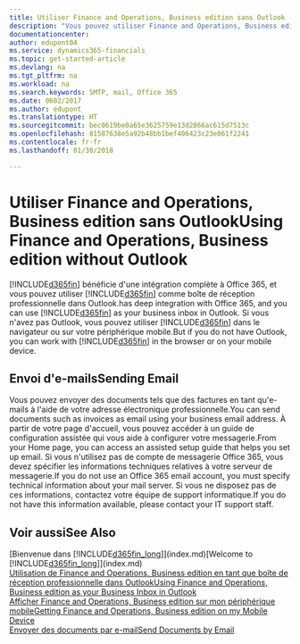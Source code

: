 ```yaml
---
title: Utiliser Finance and Operations, Business edition sans Outlook | Microsoft Docs
description: "Vous pouvez utiliser Finance and Operations, Business edition comme boîte de réception professionnelle dans Outlook, car il est intégré à Office 365, cependant, vous pouvez également l'utiliser sans Outlook dans un navigateur ou sur votre périphérique mobile."
documentationcenter: 
author: edupont04
ms.service: dynamics365-financials
ms.topic: get-started-article
ms.devlang: na
ms.tgt_pltfrm: na
ms.workload: na
ms.search.keywords: SMTP, mail, Office 365
ms.date: 0602/2017
ms.author: edupont
ms.translationtype: HT
ms.sourcegitcommit: bec0619be0a65e3625759e13d2866ac615d7513c
ms.openlocfilehash: 81587638e5a92b48bb1bef406423c23e061f2241
ms.contentlocale: fr-fr
ms.lasthandoff: 01/30/2018

---
```

# <a name="using-finance-and-operations-business-edition-without-outlook"></a><span data-ttu-id="1d07e-103">Utiliser Finance and Operations, Business edition sans Outlook</span><span class="sxs-lookup"><span data-stu-id="1d07e-103">Using Finance and Operations, Business edition without Outlook</span></span>
[!INCLUDE[d365fin](includes/d365fin_md.md)] <span data-ttu-id="1d07e-104">bénéficie d'une intégration complète à Office 365, et vous pouvez utiliser [!INCLUDE[d365fin](includes/d365fin_md.md)] comme boîte de réception professionnelle dans Outlook.</span><span class="sxs-lookup"><span data-stu-id="1d07e-104">has deep integration with Office 365, and you can use [!INCLUDE[d365fin](includes/d365fin_md.md)] as your business inbox in Outlook.</span></span> <span data-ttu-id="1d07e-105">Si vous n'avez pas Outlook, vous pouvez utiliser [!INCLUDE[d365fin](includes/d365fin_md.md)] dans le navigateur ou sur votre périphérique mobile.</span><span class="sxs-lookup"><span data-stu-id="1d07e-105">But if you do not have Outlook, you can work with [!INCLUDE[d365fin](includes/d365fin_md.md)] in the browser or on your mobile device.</span></span>  

## <a name="sending-email"></a><span data-ttu-id="1d07e-106">Envoi d'e-mails</span><span class="sxs-lookup"><span data-stu-id="1d07e-106">Sending Email</span></span>
<span data-ttu-id="1d07e-107">Vous pouvez envoyer des documents tels que des factures en tant qu'e-mails à l'aide de votre adresse électronique professionnelle.</span><span class="sxs-lookup"><span data-stu-id="1d07e-107">You can send documents such as invoices as email using your business email address.</span></span> <span data-ttu-id="1d07e-108">À partir de votre page d'accueil, vous pouvez accéder à un guide de configuration assistée qui vous aide à configurer votre messagerie.</span><span class="sxs-lookup"><span data-stu-id="1d07e-108">From your Home page, you can access an assisted setup guide that helps you set up email.</span></span> <span data-ttu-id="1d07e-109">Si vous n'utilisez pas de compte de messagerie Office 365, vous devez spécifier les informations techniques relatives à votre serveur de messagerie.</span><span class="sxs-lookup"><span data-stu-id="1d07e-109">If you do not use an Office 365 email account, you must specify technical information about your mail server.</span></span> <span data-ttu-id="1d07e-110">Si vous ne disposez pas de ces informations, contactez votre équipe de support informatique.</span><span class="sxs-lookup"><span data-stu-id="1d07e-110">If you do not have this information available, please contact your IT support staff.</span></span>  


## <a name="see-also"></a><span data-ttu-id="1d07e-111">Voir aussi</span><span class="sxs-lookup"><span data-stu-id="1d07e-111">See Also</span></span>
<span data-ttu-id="1d07e-112">[Bienvenue dans [!INCLUDE[d365fin_long](includes/d365fin_long_md.md)]](index.md)</span><span class="sxs-lookup"><span data-stu-id="1d07e-112">[Welcome to [!INCLUDE[d365fin_long](includes/d365fin_long_md.md)]](index.md)</span></span>  
[<span data-ttu-id="1d07e-113">Utilisation de Finance and Operations, Business edition en tant que boîte de réception professionnelle dans Outlook</span><span class="sxs-lookup"><span data-stu-id="1d07e-113">Using Finance and Operations, Business edition as your Business Inbox in Outlook</span></span>](madeira-outlook.md)  
[<span data-ttu-id="1d07e-114">Afficher Finance and Operations, Business edition sur mon périphérique mobile</span><span class="sxs-lookup"><span data-stu-id="1d07e-114">Getting Finance and Operations, Business edition on my Mobile Device</span></span>](install-mobile-app.md)  
[<span data-ttu-id="1d07e-115">Envoyer des documents par e-mail</span><span class="sxs-lookup"><span data-stu-id="1d07e-115">Send Documents by Email</span></span>](ui-how-send-documents-email.md)

